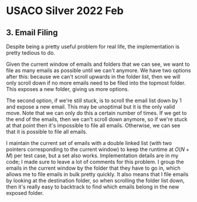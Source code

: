 # USACO Silver 2022 Feb

## 3. Email Filing
Despite being a pretty useful problem for real life, the implementation is pretty tedious to do.

Given the current window of emails and folders that we can see, we want to file as many emails as possible until we can't anymore. We have two options after this: because we can't scroll upwards in the folder list, then we will only scroll down if no more emails need to be filed into the topmost folder. This exposes a new folder, giving us more options.

The second option, if we're still stuck, is to scroll the email list down by $1$ and expose a new email. This may be unoptimal but it is the only valid move. Note that we can only do this a certain number of times. If we get to the end of the emails, then we can't scroll down anymore, so if we're stuck at that point then it's impossible to file all emails. Otherwise, we can see that it is possible to file all emails.

I maintain the current set of emails with a double linked list (with two pointers corresponding to the current window) to keep the runtime at $O(N+M)$ per test case, but a set also works. Implementation details are in my code; I made sure to leave a lot of comments for this problem. I group the emails in the current window by the folder that they have to go in, which allows me to file emails in bulk pretty quickly. It also means that I file emails by looking at the destination folder, so when scrolling the folder list down, then it's really easy to backtrack to find which emails belong in the new exposed folder.